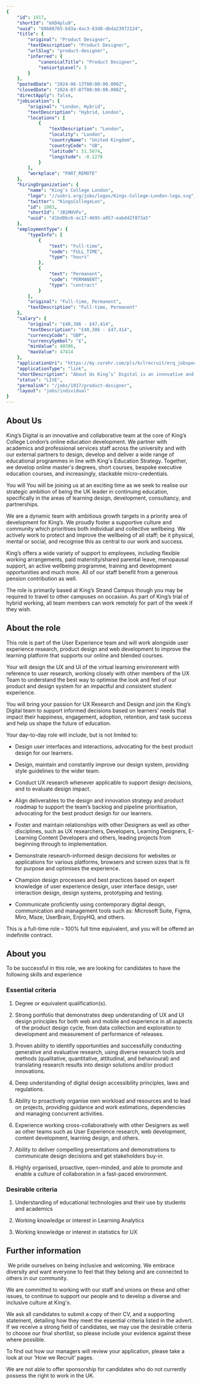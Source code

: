 ```yaml
---
{
	"id": 1917,
	"shortId": "mXD4plu9",
	"uuid": "60b88765-bd3a-4ac3-83d8-dbda23972124",
	"title": {
		"original": "Product Designer",
		"textDescription": "Product Designer",
		"urlSlug": "product-designer",
		"inferred": {
			"canonicalTitle": "Product Designer",
			"seniortyLevel": 3
		}
	},
	"postedDate": "2024-06-13T00:00:00.000Z",
	"closedDate": "2024-07-07T00:00:00.000Z",
	"directApply": false,
	"jobLocation": {
		"original": "London, Hybrid",
		"textDescription": "Hybrid, London",
		"locations": [
			{
				"textDescription": "London",
				"locality": "London",
				"countryName": "United Kingdom",
				"countryCode": "GB",
				"latitude": 51.5074,
				"longitude": -0.1278
			}
		],
		"workplace": "PART_REMOTE"
	},
	"hiringOrganization": {
		"name": "King’s College London",
		"logo": "//uxbri.org/jobs/logos/Kings-College-London-logo.svg",
		"twitter": "KingsCollegeLon",
		"id": 1003,
		"shortId": "JB1MHVPx",
		"uuid": "d1bd0bc6-ac17-4695-a957-eabd42f873a5"
	},
	"employmentType": {
		"typeInfo": [
			{
				"text": "Full-time",
				"code": "FULL_TIME",
				"type": "hours"
			},
			{
				"text": "Permanent",
				"code": "PERMANENT",
				"type": "contract"
			}
		],
		"original": "Full-time, Permanent",
		"textDescription": "Full-time, Permanent"
	},
	"salary": {
		"original": "£40,386 - £47,414",
		"textDescription": "£40,386 - £47,414",
		"currencyCode": "GBP",
		"currencySymbol": "£",
		"minValue": 40386,
		"maxValue": 47414
	},
	"applicationUri": "https://my.corehr.com/pls/kclrecruit/erq_jobspec_version_4.display_form?p_company=1&p_internal_external=E&p_display_in_irish=N&p_process_type=&p_applicant_no=&p_form_profile_detail=&p_display_apply_ind=Y&p_refresh_search=Y&p_recruitment_id=090908#",
	"applicationType": "link",
	"shortDescription": "About Us King’s’ Digital is an innovative and collaborative team at the core of King’s’ College London’s’ online education development. We partner with academics and professional services staff",
	"status": "LIVE",
	"permalink": "/jobs/1917/product-designer",
	"layout": "jobs/individual"
}
---
```

<h2>About Us</h2><p>King’s Digital is an innovative and collaborative team at the core of King’s College London’s online education development. We partner with academics and professional services staff across the university and with our external partners to design, develop and deliver a wide range of educational programmes in line with King's Education Strategy. Together, we develop online master's degrees, short courses, bespoke executive education courses, and increasingly, stackable micro-credentials.</p><p>You will You will be joining us at an exciting time as we seek to realise our strategic ambition of being the UK leader in continuing education, specifically in the areas of learning design, development, consultancy, and partnerships.</p><p>We are a dynamic team with ambitious growth targets in a priority area of development for King’s. We proudly foster a supportive culture and community which prioritises both individual and collective wellbeing. We actively work to protect and improve the wellbeing of all staff; be it physical, mental or social, and recognise this as central to our work and success.&nbsp;</p><p>King’s offers a wide variety of support to employees, including flexible working arrangements, paid maternity/shared parental leave, menopausal support, an active wellbeing programme, training and development opportunities and much more. All of our staff benefit from a generous pension contribution as well.</p><p>The role is primarily based at King’s Strand Campus though you may be required to travel to other campuses on occasion. As part of King’s trial of hybrid working, all team members can work remotely for part of the week if they wish.</p><h2>About the role</h2><p>This role is part of the User Experience team and will work alongside user experience research, product design and web development to improve the learning platform that supports our online and blended courses.</p><p>Your will design the UX and UI of the virtual learning environment with reference to user research, working closely with other members of the UX Team to understand the best way to optimise the look and feel of our product and design system for an impactful and consistent student experience.</p><p>You will bring your passion for UX Research and Design and join the King’s Digital team to support informed decisions based on learners’ needs that impact their happiness, engagement, adoption, retention, and task success and help us shape the future of education.</p><p>Your day-to-day role will include, but is not limited to:</p><ul><li><p>Design user interfaces and interactions, advocating for the best product design for our learners.</p></li><li><p>Design, maintain and constantly improve our design system, providing style guidelines to the wider team.</p></li><li><p>Conduct UX research whenever applicable to support design decisions, and to evaluate design impact.</p></li><li><p>Align deliverables to the design and innovation strategy and product roadmap to support the team’s backlog and pipeline prioritisation, advocating for the best product design for our learners.</p></li><li><p>Foster and maintain relationships with other Designers as well as other disciplines, such as UX researchers, Developers, Learning Designers, E-Learning Content Developers and others, leading projects from beginning through to implementation.</p></li><li><p>Demonstrate research-informed design decisions for websites or applications for various platforms, browsers and screen sizes that is fit for purpose and optimises the experience.</p></li><li><p>Champion design processes and best practices based on expert knowledge of user experience design, user interface design, user interaction design, design systems, prototyping and testing.</p></li><li><p>Communicate proficiently using contemporary digital design, communication and management tools such as: Microsoft Suite, Figma, Miro, Maze, UserBrain, EnjoyHQ, and others.</p></li></ul><p>This is a full-time role – 100% full time equivalent, and you will be offered an indefinite contract.</p><h2>About you</h2><p>To be successful in this role, we are looking for candidates to have the following skills and experience</p><h3>Essential criteria</h3><ol><li><p>Degree or equivalent qualification(s).</p></li><li><p>Strong portfolio that demonstrates deep understanding of UX and UI design principles for both web and mobile and experience in all aspects of the product design cycle, from data collection and exploration to development and measurement of performance of releases.</p></li><li><p>Proven ability to identify opportunities and successfully conducting generative and evaluative research, using diverse research tools and methods (qualitative, quantitative, attitudinal, and behavioural) and translating research results into design solutions and/or product innovations.</p></li><li><p>Deep understanding of digital design accessibility principles, laws and regulations.</p></li><li><p>Ability to proactively organise own workload and resources and to lead on projects, providing guidance and work estimations, dependencies and managing concurrent activities.</p></li><li><p>Experience working cross-collaboratively with other Designers as well as other teams such as User Experience research, web development, content development, learning design, and others.</p></li><li><p>Ability to deliver compelling presentations and demonstrations to communicate design decisions and get stakeholders buy-in.</p></li><li><p>Highly organised, proactive, open-minded, and able to promote and enable a culture of collaboration in a fast-paced environment.</p></li></ol><h3>Desirable criteria</h3><ol><li><p>Understanding of educational technologies and their use by students and academics</p></li><li><p>Working knowledge or interest in Learning Analytics</p></li><li><p>Working knowledge or interest in statistics for UX&nbsp;</p></li></ol><h2>Further information</h2><p>&nbsp;We pride ourselves on being inclusive and welcoming. We embrace diversity and want everyone to feel that they belong and are connected to others in our community.&nbsp;</p><p>We are committed to working with our staff and unions on these and other issues, to continue to support our people and to develop a diverse and inclusive culture at King's.</p><p>We ask all candidates to submit a copy of their CV, and a supporting statement, detailing how they meet the essential criteria listed in the advert. If we receive a strong field of candidates, we may use the desirable criteria to choose our final shortlist, so please include your evidence against these where possible.</p><p>To find out how our managers will review your application, please take a look at our ‘How we Recruit’ pages.</p><p>We are not able to offer sponsorship for candidates who do not currently possess the right to work in the UK.&nbsp;</p>
